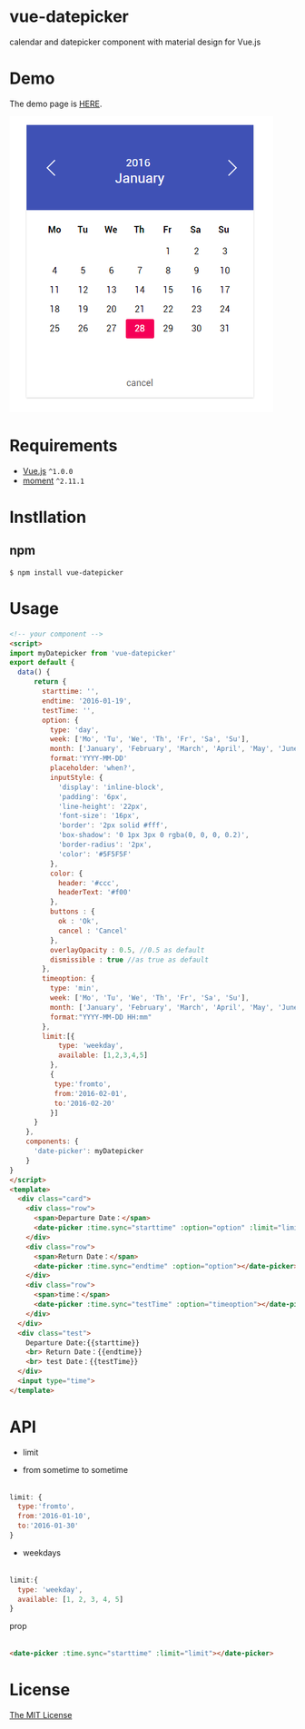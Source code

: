 # vue-datepicker
calendar and datepicker component with material design for Vue.js

# Demo

The demo page is [HERE](http://hilongjw.github.io/vue-datepicker/demo.html).

![Screenshot](screenshot.png)

# Requirements

- [Vue.js](https://github.com/yyx990803/vue) `^1.0.0`
- [moment](https://github.com/moment/moment) `^2.11.1`

# Instllation

## npm

```shell
$ npm install vue-datepicker
```

# Usage

```html
<!-- your component -->
<script>
import myDatepicker from 'vue-datepicker'
export default {
  data() {
      return {
        starttime: '',
        endtime: '2016-01-19',
        testTime: '',
        option: {
          type: 'day',
          week: ['Mo', 'Tu', 'We', 'Th', 'Fr', 'Sa', 'Su'],
          month: ['January', 'February', 'March', 'April', 'May', 'June', 'July', 'August', 'September', 'October', 'November', 'December'],
          format:'YYYY-MM-DD'
          placeholder: 'when?',
          inputStyle: {
            'display': 'inline-block',
            'padding': '6px',
            'line-height': '22px',
            'font-size': '16px',
            'border': '2px solid #fff',
            'box-shadow': '0 1px 3px 0 rgba(0, 0, 0, 0.2)',
            'border-radius': '2px',
            'color': '#5F5F5F'
          },
          color: {
            header: '#ccc',
            headerText: '#f00'
          },
          buttons : {
            ok : 'Ok',
            cancel : 'Cancel'
          },
          overlayOpacity : 0.5, //0.5 as default
          dismissible : true //as true as default
        },
        timeoption: {
          type: 'min',
          week: ['Mo', 'Tu', 'We', 'Th', 'Fr', 'Sa', 'Su'],
          month: ['January', 'February', 'March', 'April', 'May', 'June', 'July', 'August', 'September', 'October', 'November', 'December'],
          format:"YYYY-MM-DD HH:mm"
        },
        limit:[{
            type: 'weekday',
            available: [1,2,3,4,5]
          },
          {
           type:'fromto',
           from:'2016-02-01',
           to:'2016-02-20'
          }]
      }
    },
    components: {
      'date-picker': myDatepicker
    }
}
</script>
<template>
  <div class="card">
    <div class="row">
      <span>Departure Date：</span>
      <date-picker :time.sync="starttime" :option="option" :limit="limit"></date-picker>
    </div>
    <div class="row">
      <span>Return Date：</span>
      <date-picker :time.sync="endtime" :option="option"></date-picker>
    </div>
    <div class="row">
      <span>time：</span>
      <date-picker :time.sync="testTime" :option="timeoption"></date-picker>
    </div>
  </div>
  <div class="test">
    Departure Date:{{starttime}}
    <br> Return Date：{{endtime}}
    <br> test Date：{{testTime}}
  </div>
  <input type="time">
</template>


```

# API


 - limit

 * from sometime to sometime

```javascript

limit: {
  type:'fromto',
  from:'2016-01-10',
  to:'2016-01-30'
}

```
 * weekdays

```javascript

limit:{
  type: 'weekday',
  available: [1, 2, 3, 4, 5] 
}

```

prop

```html

<date-picker :time.sync="starttime" :limit="limit"></date-picker>

```

# License

[The MIT License](http://opensource.org/licenses/MIT)

